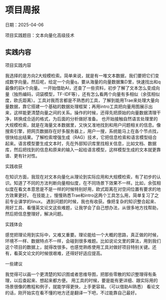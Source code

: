# 项目周报

日期：2025-04-06

项目实践题目：文本向量化高级技术

## 实践内容

项目实践内容

我选择的是方向2大规模检索。简单来说，就是有一堆文本数据，我们要把它们变成数字向量。然后呢，给定一个向量q，要从海量的向量数据集D里，快速找出和q最像的前k个向量。
一开始借助AI，还查了一些资料，初步了解了文本怎么变成向量（独热编码，词袋模型，TF-IDF等），还有怎么看两个向量有多相似（余弦相似度，欧氏距离）。工具对我而言都是不熟悉的工具，了解到能用Trae来处理大量向量数据，靠它搭建一个基础的数据处理框架；再用intro工具把向量用图展示出来，这样能更清楚向量之间的关系。操作的时候，还得先把原始的向量数据清理干净，转换成合适的格式，为后面的分析做好准备。
也开始接触自然语言处理里的大规模检索，就是在海量文本数据里，又快又准地找到和用户问题相关的信息。像搜索引擎，把网页数据存在好多服务器上，用户一搜，系统能马上在各个节点找，很快给出结果。了解检索增强生成（RAG）技术，它把信息检索和语言模型结合起来。语言模型要生成文本时，先在外部知识库里找相关信息，比如文档、数据库，然后把找到的信息和原来的输入一起给语言模型，这样模型生成的文本就更靠谱、更有针对性。

实践收获

在知识方面，我现在对文本向量化从理论到实际应用和大规模检索，有了初步的认识。知道了不同的方法判断向量相似度，在不同场景下效果不一样。比如，余弦相似度在看文本意思是不是一样的时候特别好用，欧式距离在对空间位置有要求的地方效果更好。
在技能上，慢慢熟悉Trae和intro这两个工具怎么用，简单复习了之前专业课学的linux。
遇到问题的时候，我也有收获。像把复杂的知识整合起来、用好工具、看懂英文论文这些难题，让我学会了自己想办法，从很多地方找帮助，然后把信息整理好，解决问题。

实践体会

感觉把理论用到实际中，又难又重要。理论能给一个大概的思路，真正做的时候，环境不一样、数据特点不一样，会碰到很多难题。比如说论文里的算法，用到我们这个项目的数据上，就得改很多。也感觉熟练使用工具对做好项目特别关键。还有，看英文论文的时候很艰难，还得好好适应提高。

一些建议

我觉得可以画一个更清楚的知识图或者思维导图，把那些零散的知识整理得有条理，以后查起来、想起来都方便。
用工具的时候，要是能有更详细、跟实际用的场景很像的教程和例子，就能学得更快，上手更容易。（可以借助AI熟悉）
看论文的话，刚开始实在看不懂的地方还是翻译一下吧，不过能靠自己最好。


